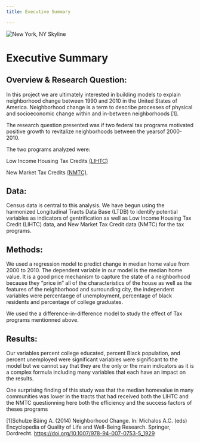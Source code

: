 ```yaml
---
title: Executive Summary

---
```


![New York, NY Skyline](https://wallpaperaccess.com/full/566261.jpg)

# Executive Summary

## Overview & Research Question:

In this project we are ultimately interested in building models to explain neighborhood change between 1990 and 2010 in the United States of America.
Neighborhood change is a term to describe processes of physical and socioeconomic change within and in-between neighborhoods [1].

The research question presented was if two federal tax programs motivated positive growth to revitalize neighborhoods between the yearsof 2000-2010. 

The two programs analyzed were:

Low Income Housing Tax Credits [(LIHTC)](https://www.taxpolicycenter.org/briefing-book/what-low-income-housing-tax-credit-and-how-does-it-work)

New Market Tax Credits  [(NMTC)](https://www.novoco.com/resource-centers/new-markets-tax-credits/nmtc-basics/new-markets-tax-credit-program-summary).

## Data:

Census data is central to this analysis. We have begun using the harmonized Longitudinal Tracts Data Base (LTDB) to identify potential variables as indicators of 
gentrification as well as Low Income Housing Tax Credit (LIHTC) data, and New Market Tax Credit data (NMTC) for the tax programs.

## Methods:

We used a regression model to predict change in median home value from 2000 to 2010. The dependent variable in our model is the median home value. It is a good price mechanism to capture the state of a neighborhood because they “price in” all of the characteristics of the house as well as the features of the neighborhood and surrounding city, the independent variables were percentaege of unemployment, percentage of black residents and percentage of college graduates.

We used the a difference-in-difference model to study the effect of Tax programs mentionned above.

## Results:

Our variables percent college educated, percent Black population, and percent unemployed were significant variables were significant to the model but we cannot say that they are the only or the main indicators as it is a complex formula including many variables that each have an impact on the results.

One surprising finding of this study was that the median homevalue in many communities was lower in the tracts that had received both the LIHTC and the NMTC questionning here both the efficiency and the success factors of theses programs




[1]Schulze Bäing A. (2014) Neighborhood Change. In: Michalos A.C. (eds) Encyclopedia of Quality of Life and Well-Being Research. Springer, Dordrecht. https://doi.org/10.1007/978-94-007-0753-5_1929
